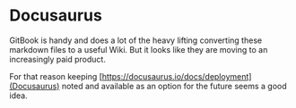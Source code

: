 # Docusaurus

GitBook is handy and does a lot of the heavy lifting converting these markdown files to
a useful Wiki. But it looks like they are moving to an increasingly paid product.

For that reason keeping [https://docusaurus.io/docs/deployment](Docusaurus) noted and 
available as an option for the future seems a good idea.